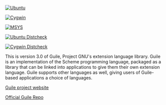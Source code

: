 [![Ubuntu](https://github.com/spk121/guile/actions/workflows/ubuntu.yml/badge.svg)](https://github.com/spk121/guile/actions/workflows/ubuntu.yml)

[![Cygwin](https://github.com/spk121/guile/actions/workflows/cygwin.yml/badge.svg)](https://github.com/spk121/guile/actions/workflows/cygwin.yml)

[![MSYS](https://github.com/spk121/guile/actions/workflows/msys.yml/badge.svg)](https://github.com/spk121/guile/actions/workflows/msys.yml)

[![Ubuntu Distcheck](https://github.com/spk121/guile/actions/workflows/ubuntu-distcheck.yml/badge.svg)](https://github.com/spk121/guile/actions/workflows/ubuntu-distcheck.yml)

[![Cygwin Distcheck](https://github.com/spk121/guile/actions/workflows/cygwin-distcheck.yml/badge.svg)](https://github.com/spk121/guile/actions/workflows/cygwin-distcheck.yml)

This is version 3.0 of Guile, Project GNU's extension language library.
Guile is an implementation of the Scheme programming language, packaged
as a library that can be linked into applications to give them their own
extension language.  Guile supports other languages as well, giving
users of Guile-based applications a choice of languages.

[Guile project website](https://www.gnu.org/s/guile)

[Official Guile Repo](https://git.savannah.gnu.org/cgit/guile.git)
